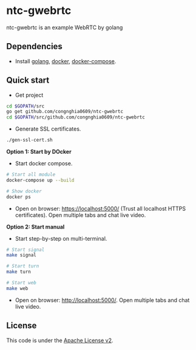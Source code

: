 # ntc-gwebrtc
ntc-gwebrtc is an example WebRTC by golang  

## Dependencies
- Install [golang](https://golang.org/doc/install), [docker](https://docs.docker.com/engine/install/), [docker-compose](https://docs.docker.com/compose/install/).

## Quick start
- Get project
```bash
cd $GOPATH/src
go get github.com/congnghia0609/ntc-gwebrtc
cd $GOPATH/src/github.com/congnghia0609/ntc-gwebrtc
```

- Generate SSL certificates.  
```bash
./gen-ssl-cert.sh
```

**Option 1: Start by DOcker**
- Start docker compose.
```bash
# Start all module
docker-compose up --build

# Show docker
docker ps
```

- Open on browser: [https://localhost:5000/](https://localhost:5000/) (Trust all localhost HTTPS certificates). Open multiple tabs and chat live video.


**Option 2: Start manual**
- Start step-by-step on multi-terminal.
```bash
# Start signal
make signal

# Start turn
make turn

# Start web
make web
```

- Open on browser: [http://localhost:5000/](http://localhost:5000/). Open multiple tabs and chat live video.


## License
This code is under the [Apache License v2](https://www.apache.org/licenses/LICENSE-2.0).  